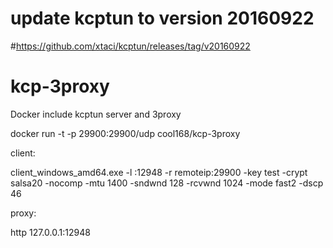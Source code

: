 # update kcptun to version 20160922
#https://github.com/xtaci/kcptun/releases/tag/v20160922
# kcp-3proxy
Docker include kcptun server and 3proxy


docker run -t -p 29900:29900/udp cool168/kcp-3proxy


client:

client_windows_amd64.exe -l :12948 -r remoteip:29900 -key test -crypt salsa20 -nocomp -mtu 1400 -sndwnd 128 -rcvwnd 1024 -mode fast2 -dscp 46

proxy:

http 127.0.0.1:12948

